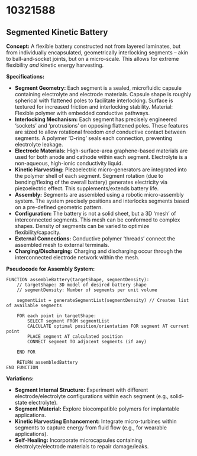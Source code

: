 # 10321588

## Segmented Kinetic Battery

**Concept:** A flexible battery constructed not from layered laminates, but from individually encapsulated, geometrically interlocking segments – akin to ball-and-socket joints, but on a micro-scale. This allows for extreme flexibility *and* kinetic energy harvesting.

**Specifications:**

*   **Segment Geometry:** Each segment is a sealed, microfluidic capsule containing electrolyte and electrode materials. Capsule shape is roughly spherical with flattened poles to facilitate interlocking. Surface is textured for increased friction and interlocking stability. Material: Flexible polymer with embedded conductive pathways.
*   **Interlocking Mechanism:**  Each segment has precisely engineered ‘sockets’ and ‘protrusions’ on opposing flattened poles. These features are sized to allow rotational freedom *and* conductive contact between segments.  A polymer ‘O-ring’ seals each connection, preventing electrolyte leakage.
*   **Electrode Materials:** High-surface-area graphene-based materials are used for both anode and cathode within each segment.  Electrolyte is a non-aqueous, high-ionic conductivity liquid.
*   **Kinetic Harvesting:** Piezoelectric micro-generators are integrated into the polymer shell of each segment.  Segment rotation (due to bending/flexing of the overall battery) generates electricity via piezoelectric effect. This supplements/extends battery life.
*   **Assembly:** Segments are assembled using a robotic micro-assembly system. The system precisely positions and interlocks segments based on a pre-defined geometric pattern.
*   **Configuration:** The battery is not a solid sheet, but a 3D ‘mesh’ of interconnected segments. This mesh can be conformed to complex shapes.  Density of segments can be varied to optimize flexibility/capacity.
*   **External Connections:** Conductive polymer ‘threads’ connect the assembled mesh to external terminals.
*   **Charging/Discharging:** Charging and discharging occur through the interconnected electrode network within the mesh.

**Pseudocode for Assembly System:**

```
FUNCTION assembleBattery(targetShape, segmentDensity):
    // targetShape: 3D model of desired battery shape
    // segmentDensity: Number of segments per unit volume

    segmentList = generateSegmentList(segmentDensity) // Creates list of available segments

    FOR each point in targetShape:
        SELECT segment FROM segmentList
        CALCULATE optimal position/orientation FOR segment AT current point
        PLACE segment AT calculated position
        CONNECT segment TO adjacent segments (if any)

    END FOR

    RETURN assembledBattery
END FUNCTION
```

**Variations:**

*   **Segment Internal Structure:** Experiment with different electrode/electrolyte configurations within each segment (e.g., solid-state electrolyte).
*   **Segment Material:** Explore biocompatible polymers for implantable applications.
*   **Kinetic Harvesting Enhancement:** Integrate micro-turbines within segments to capture energy from fluid flow (e.g., for wearable applications).
*   **Self-Healing:** Incorporate microcapsules containing electrolyte/electrode materials to repair damage/leaks.